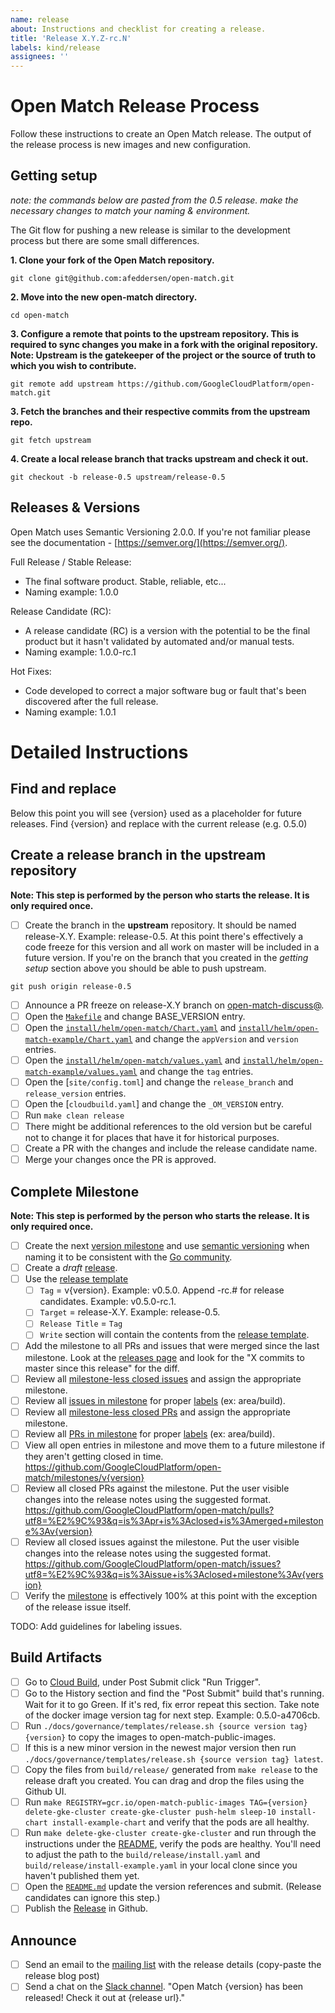 ```yaml
---
name: release
about: Instructions and checklist for creating a release.
title: 'Release X.Y.Z-rc.N'
labels: kind/release
assignees: ''
---
```


# Open Match Release Process

Follow these instructions to create an Open Match release.  The output of the
release process is new images and new configuration.

## Getting setup

*note: the commands below are pasted from the 0.5 release.  make the necessary
changes to match your naming & environment.*

The Git flow for pushing a new release is similar to the development process
but there are some small differences.

**1. Clone your fork of the Open Match repository.**

```shell
git clone git@github.com:afeddersen/open-match.git
```
**2. Move into the new open-match directory.**

```shell
cd open-match
```

**3. Configure a remote that points to the upstream repository. This is required to sync changes you make in a fork with the original repository.  Note: Upstream is the gatekeeper of the project or the source of truth to which you wish to contribute.**

```shell
git remote add upstream https://github.com/GoogleCloudPlatform/open-match.git
```

**3. Fetch the branches and their respective commits from the upstream repo.**

```shell
git fetch upstream
```

**4.  Create a local release branch that tracks upstream and check it out.**

```shell
git checkout -b release-0.5 upstream/release-0.5
```

## Releases & Versions


Open Match uses Semantic Versioning 2.0.0.  If you're not familiar please
see the documentation - [https://semver.org/](https://semver.org/).

Full Release / Stable Release:

* The final software product.  Stable, reliable, etc...
* Naming example: 1.0.0

Release Candidate (RC):

* A release candidate (RC) is a version with the potential to be the final
  product but it hasn't validated by automated and/or manual tests.
* Naming example: 1.0.0-rc.1

Hot Fixes:

* Code developed to correct a major software bug or fault
  that's been discovered after the full release.
* Naming example: 1.0.1

# Detailed Instructions


## Find and replace


Below this point you will see {version} used as a placeholder for future
releases.  Find {version} and replace with the current release (e.g. 0.5.0)

## Create a release branch in the upstream repository


**Note: This step is performed by the person who starts the release.  It is
only required once.**

- [ ] Create the branch in the **upstream** repository. It should be named
  release-X.Y. Example: release-0.5. At this point there's effectively a code
  freeze for this version and all work on master will be included in a future
  version.  If you're on the branch that you created in the *getting setup*
  section above you should be able to push upstream.

```shell
git push origin release-0.5
```

- [ ] Announce a PR freeze on release-X.Y branch on [open-match-discuss@](mailing-list-post).
- [ ] Open the [`Makefile`](makefile-version) and change BASE_VERSION entry.
- [ ] Open the [`install/helm/open-match/Chart.yaml`](om-chart-yaml-version) and [`install/helm/open-match-example/Chart.yaml`](om-example-chart-yaml-version) and change the `appVersion` and `version` entries.
- [ ] Open the [`install/helm/open-match/values.yaml`](om-values-yaml-version) and [`install/helm/open-match-example/values.yaml`](om-example-values-yaml-version) and change the `tag` entries.
- [ ] Open the [`site/config.toml`] and change the `release_branch` and `release_version` entries.
- [ ] Open the [`cloudbuild.yaml`] and change the `_OM_VERSION` entry.
- [ ] Run `make clean release`
- [ ] There might be additional references to the old version but be careful not to change it for places that have it for historical purposes.
- [ ] Create a PR with the changes and include the release candidate name.
- [ ] Merge your changes once the PR is approved.

## Complete Milestone


**Note: This step is performed by the person who starts the release.  It is
only required once.**
- [ ] Create the next [version milestone](https://github.com/GoogleCloudPlatform/open-match/milestones) and use [semantic versioning](https://semver.org/) when naming it to be consistent with the [Go community](https://blog.golang.org/versioning-proposal).
- [ ] Create a *draft* [release](https://github.com/GoogleCloudPlatform/open-match/releases).
- [ ] Use the [release template](https://github.com/GoogleCloudPlatform/open-match/blob/master/docs/governance/templates/release.md)
  - [ ] `Tag` = v{version}. Example: v0.5.0. Append -rc.# for release candidates. Example: v0.5.0-rc.1.
  - [ ] `Target` = release-X.Y. Example: release-0.5.
  - [ ] `Release Title` = `Tag`
  - [ ] `Write` section will contain the contents from the [release template](https://github.com/GoogleCloudPlatform/open-match/blob/master/docs/governance/templates/release.md).
- [ ] Add the milestone to all PRs and issues that were merged since the last milestone. Look at the [releases page](https://github.com/GoogleCloudPlatform/open-match/releases) and look for the "X commits to master since this release" for the diff.
- [ ] Review all [milestone-less closed issues](https://github.com/GoogleCloudPlatform/open-match/issues?q=is%3Aissue+is%3Aclosed+no%3Amilestone) and assign the appropriate milestone.
- [ ] Review all [issues in milestone](https://github.com/GoogleCloudPlatform/open-match/milestones) for proper [labels](https://github.com/GoogleCloudPlatform/open-match/labels) (ex: area/build).
- [ ] Review all [milestone-less closed PRs](https://github.com/GoogleCloudPlatform/open-match/pulls?q=is%3Apr+is%3Aclosed+no%3Amilestone) and assign the appropriate milestone.
- [ ] Review all [PRs in milestone](https://github.com/GoogleCloudPlatform/open-match/milestones) for proper [labels](https://github.com/GoogleCloudPlatform/open-match/labels) (ex: area/build).
- [ ] View all open entries in milestone and move them to a future milestone if they aren't getting closed in time. https://github.com/GoogleCloudPlatform/open-match/milestones/v{version}
- [ ] Review all closed PRs against the milestone. Put the user visible changes into the release notes using the suggested format. https://github.com/GoogleCloudPlatform/open-match/pulls?utf8=%E2%9C%93&q=is%3Apr+is%3Aclosed+is%3Amerged+milestone%3Av{version}
- [ ] Review all closed issues against the milestone. Put the user visible changes into the release notes using the suggested format. https://github.com/GoogleCloudPlatform/open-match/issues?utf8=%E2%9C%93&q=is%3Aissue+is%3Aclosed+milestone%3Av{version}
- [ ] Verify the [milestone](https://github.com/GoogleCloudPlatform/open-match/milestones) is effectively 100% at this point with the exception of the release issue itself.

TODO: Add guidelines for labeling issues.

## Build Artifacts

- [ ] Go to [Cloud Build](https://pantheon.corp.google.com/cloud-build/triggers?project=open-match-build), under Post Submit click "Run Trigger".
- [ ] Go to the History section and find the "Post Submit" build that's running. Wait for it to go Green. If it's red, fix error repeat this section. Take note of the docker image version tag for next step. Example: 0.5.0-a4706cb.
- [ ] Run `./docs/governance/templates/release.sh {source version tag} {version}` to copy the images to open-match-public-images.
- [ ] If this is a new minor version in the newest major version then run `./docs/governance/templates/release.sh {source version tag} latest`.
- [ ] Copy the files from `build/release/` generated from `make release` to the release draft you created.  You can drag and drop the files using the Github UI.
- [ ] Run `make REGISTRY=gcr.io/open-match-public-images TAG={version} delete-gke-cluster create-gke-cluster push-helm sleep-10 install-chart install-example-chart` and verify that the pods are all healthy.
- [ ] Run `make delete-gke-cluster create-gke-cluster` and run through the instructions under the [README](readme-deploy), verify the pods are healthy. You'll need to adjust the path to the `build/release/install.yaml` and `build/release/install-example.yaml` in your local clone since you haven't published them yet.
- [ ] Open the [`README.md`](readme-deploy) update the version references and submit. (Release candidates can ignore this step.)
- [ ] Publish the [Release](om-release) in Github.

## Announce

- [ ] Send an email to the [mailing list](mailing-list-post) with the release details (copy-paste the release blog post)
- [ ] Send a chat on the [Slack channel](om-slack). "Open Match {version} has been released! Check it out at {release url}."

[om-slack]: https://open-match.slack.com/
[mailing-list-post]: https://groups.google.com/forum/#!newtopic/open-match-discuss
[release-template]: https://github.com/GoogleCloudPlatform/open-match/blob/master/docs/governance/templates/release.md
[makefile-version]: https://github.com/GoogleCloudPlatform/open-match/blob/master/Makefile#L53
[om-example-chart-yaml-version]: https://github.com/GoogleCloudPlatform/open-match/blob/master/install/helm/open-match/Chart.yaml#L16
[om-example-values-yaml-version]: https://github.com/GoogleCloudPlatform/open-match/blob/master/install/helm/open-match/values.yaml#L16
[om-example-chart-yaml-version]: https://github.com/GoogleCloudPlatform/open-match/blob/master/install/helm/open-match-example/Chart.yaml#L16
[om-example-values-yaml-version]: https://github.com/GoogleCloudPlatform/open-match/blob/master/install/helm/open-match-example/values.yaml#L16
[om-release]: https://github.com/GoogleCloudPlatform/open-match/releases/new
[readme-deploy]: https://github.com/GoogleCloudPlatform/open-match/blob/master/README.md#deploy-to-kubernetes
